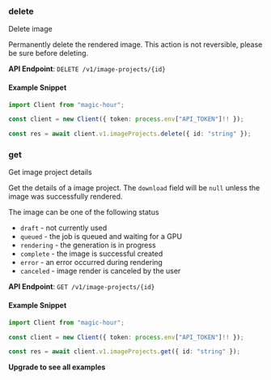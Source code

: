
### delete <a name="delete"></a>
Delete image

Permanently delete the rendered image. This action is not reversible, please be sure before deleting.

**API Endpoint**: `DELETE /v1/image-projects/{id}`

#### Example Snippet

```typescript
import Client from "magic-hour";

const client = new Client({ token: process.env["API_TOKEN"]!! });

const res = await client.v1.imageProjects.delete({ id: "string" });
```

### get <a name="get"></a>
Get image project details

Get the details of a image project. The `download` field will be `null` unless the image was successfully rendered.

The image can be one of the following status
- `draft` - not currently used
- `queued` - the job is queued and waiting for a GPU
- `rendering` - the generation is in progress
- `complete` - the image is successful created
- `error` - an error occurred during rendering
- `canceled` - image render is canceled by the user


**API Endpoint**: `GET /v1/image-projects/{id}`

#### Example Snippet

```typescript
import Client from "magic-hour";

const client = new Client({ token: process.env["API_TOKEN"]!! });

const res = await client.v1.imageProjects.get({ id: "string" });
```

**Upgrade to see all examples**
